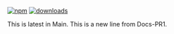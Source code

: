 [![npm](https://img.shields.io/npm/v/npm-auto-version.svg?maxAge=2592000)](https://www.npmjs.com/package/@microsoft/teams-js)
[![downloads](https://img.shields.io/npm/dt/npm-auto-version.svg?maxAge=2592000)](https://www.npmjs.com/package/@microsoft/teams-js)


This is latest in Main.
This is a new line from Docs-PR1.
